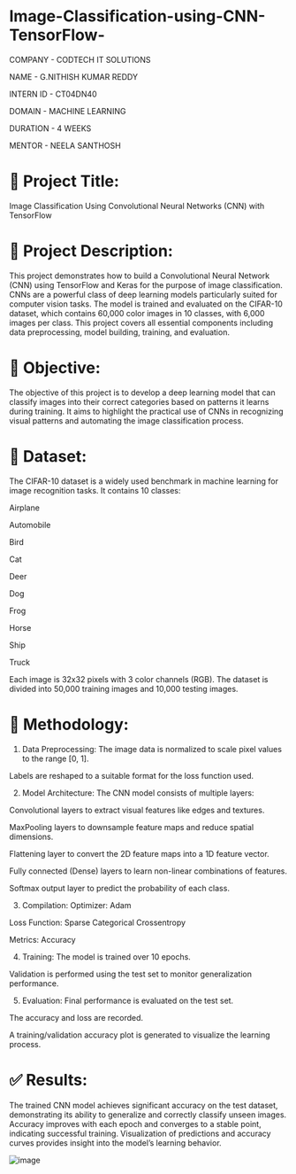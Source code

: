 # Image-Classification-using-CNN-TensorFlow-

COMPANY - CODTECH IT SOLUTIONS

NAME - G.NITHISH KUMAR REDDY

INTERN ID - CT04DN40

DOMAIN - MACHINE LEARNING

DURATION - 4 WEEKS

MENTOR - NEELA SANTHOSH

# 📘 Project Title:
Image Classification Using Convolutional Neural Networks (CNN) with TensorFlow

# 📌 Project Description:
This project demonstrates how to build a Convolutional Neural Network (CNN) using TensorFlow and Keras for the purpose of image classification. CNNs are a powerful class of deep learning models particularly suited for computer vision tasks. The model is trained and evaluated on the CIFAR-10 dataset, which contains 60,000 color images in 10 classes, with 6,000 images per class. This project covers all essential components including data preprocessing, model building, training, and evaluation.

# 🎯 Objective:
The objective of this project is to develop a deep learning model that can classify images into their correct categories based on patterns it learns during training. It aims to highlight the practical use of CNNs in recognizing visual patterns and automating the image classification process.

# 📂 Dataset:
The CIFAR-10 dataset is a widely used benchmark in machine learning for image recognition tasks. It contains 10 classes:

Airplane

Automobile

Bird

Cat

Deer

Dog

Frog

Horse

Ship

Truck

Each image is 32x32 pixels with 3 color channels (RGB). The dataset is divided into 50,000 training images and 10,000 testing images.

# 🔧 Methodology:
1. Data Preprocessing:
The image data is normalized to scale pixel values to the range [0, 1].

Labels are reshaped to a suitable format for the loss function used.

2. Model Architecture:
The CNN model consists of multiple layers:

Convolutional layers to extract visual features like edges and textures.

MaxPooling layers to downsample feature maps and reduce spatial dimensions.

Flattening layer to convert the 2D feature maps into a 1D feature vector.

Fully connected (Dense) layers to learn non-linear combinations of features.

Softmax output layer to predict the probability of each class.

3. Compilation:
Optimizer: Adam

Loss Function: Sparse Categorical Crossentropy

Metrics: Accuracy

4. Training:
The model is trained over 10 epochs.

Validation is performed using the test set to monitor generalization performance.

5. Evaluation:
Final performance is evaluated on the test set.

The accuracy and loss are recorded.

A training/validation accuracy plot is generated to visualize the learning process.

# ✅ Results:
The trained CNN model achieves significant accuracy on the test dataset, demonstrating its ability to generalize and correctly classify unseen images. Accuracy improves with each epoch and converges to a stable point, indicating successful training. Visualization of predictions and accuracy curves provides insight into the model’s learning behavior.

![image](https://github.com/user-attachments/assets/0e5a8b1d-6cb9-47f7-a67b-9f6fbe47ccde)


